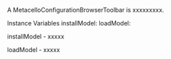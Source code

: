 A MetacelloConfigurationBrowserToolbar is xxxxxxxxx.Instance Variables	installModel:		<Object>	loadModel:		<Object>installModel	- xxxxxloadModel	- xxxxx